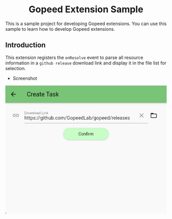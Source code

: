 <h1 align="center">
Gopeed Extension Sample
</h1>

This is a sample project for developing Gopeed extensions. You can use this sample to learn how to develop Gopeed extensions.

## Introduction

This extension registers the `onResolve` event to parse all resource information in a `github release` download link and display it in the file list for selection.

- Screenshot

![](.img/example.gif)
